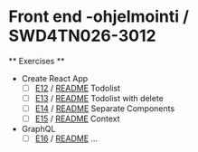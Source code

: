 # Front end -ohjelmointi / SWD4TN026-3012

** Exercises **

- Create React App
  - [ ] [E12](/Todo) / [README](/Todo/README.md) Todolist
  - [ ] [E13](/Todo2) / [README](/Todo2/README.md) Todolist with delete
  - [ ] [E14](/SeparateComponents) / [README](/SeparateComponents/README.md) Separate Components
  - [ ] [E15](/Context) / [README](/Context/README.md) Context
- GraphQL
  - [ ] [E16]() / [README]() ...

